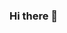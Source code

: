 ### Hi there 👋

<!--
**lokeshrookie/lokeshrookie** is a ✨ _special_ ✨ repository because its `README.md` (this file) appears on your GitHub profile.

Here are some ideas to get you started:

- 🔭 I’m  a student
- 🌱 I’m currently learning java
- 👯 I’m looking to collaborate on ... java
- 🤔 I’m looking for help with ... Android Application Development
- 💬 Ask me about ... Java and problem solving
- 📫 How to reach me: ... lokeshdarapureddy1005@gmail.com
- 😄 Pronouns: ... loki, lokesh, lucky
- ⚡ Fun fact: ...   i am a human.
-->
